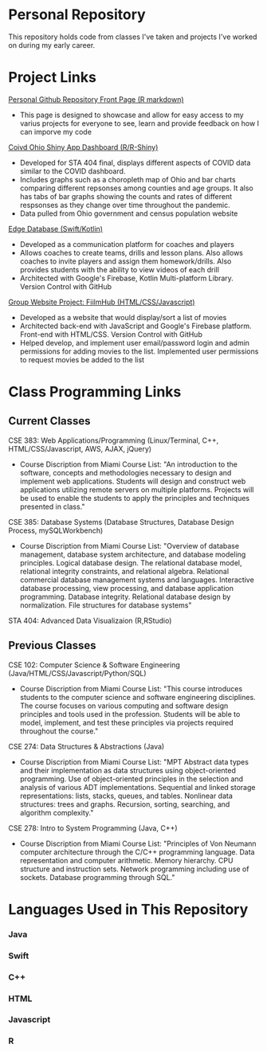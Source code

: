 # Personal Repository

This repository holds code from classes I've taken and projects I've worked on during my early career. 

# Project Links

[Personal Github Repository Front Page (R markdown)](https://github.com/Ben-Hilger/Ben-Hilger)

* This page is designed to showcase and allow for easy access to my varius projects for everyone to see, learn and provide feedback on how I can imporve my code

[Coivd Ohio Shiny App Dashboard (R/R-Shiny)](https://github.com/Ben-Hilger/STA-404-Covid-Shiny-App.git)

* Developed for STA 404 final, displays different aspects of COVID data similar to the COVID dashboard.
* Includes graphs such as a choropleth map of Ohio and bar charts comparing different repsonses among counties and age groups. It also has tabs of bar graphs showing the counts and rates of different respsonses as they change over time throughout the pandemic.
* Data pulled from Ohio government and census population website

[Edge Database (Swift/Kotlin)](https://github.com/Ben-Hilger/EdgeDatabaseIOS)

* Developed as a communication platform for coaches and players
* Allows coaches to create teams, drills and lesson plans. Also allows coaches to invite players and assign them homework/drills. Also provides students with the ability to view videos of each drill
* Architected with Google's Firebase, Kotlin Multi-platform Library. Version Control with GitHub

[Group Website Project: FiilmHub (HTML/CSS/Javascript)](https://github.com/Ben-Hilger/CSE-201-Project)

* Developed as a website that would display/sort a list of movies
* Architected back-end with JavaScript and Google's Firebase platform. Front-end with HTML/CSS. Version Control with GitHub
* Helped develop, and implement user email/password login and admin permissions for adding movies to the list. Implemented user permissions to request movies be added to the list

# Class Programming Links


## Current Classes

CSE 383: Web Applications/Programming (Linux/Terminal, C++, HTML/CSS/Javascript, AWS, AJAX, jQuery)

* Course Discription from Miami Course List: "An introduction to the software, concepts and methodologies necessary to design and implement web applications. Students will design and construct web applications utilizing remote servers on multiple platforms. Projects will be used to enable the students to apply the principles and techniques presented in class."

CSE 385: Database Systems (Database Structures, Database Design Process, mySQLWorkbench)

* Course Discription from Miami Course List: "Overview of database management, database system architecture, and database modeling principles. Logical database design. The relational database model, relational integrity constraints, and relational algebra. Relational commercial database management systems and languages. Interactive database processing, view processing, and database application programming. Database integrity. Relational database design by normalization. File structures for database systems"

STA 404: Advanced Data Visualizaion (R,RStudio)

## Previous Classes

CSE 102: Computer Science & Software Engineering (Java/HTML/CSS/Javascript/Python/SQL)

* Course Discription from Miami Course List: "This course introduces students to the computer science and software engineering disciplines. The course focuses on various computing and software design principles and tools used in the profession. Students will be able to model, implement, and test these principles via projects required throughout the course."

CSE 274: Data Structures & Abstractions (Java)

* Course Discription from Miami Course List: "MPT Abstract data types and their implementation as data structures using object-oriented programming. Use of object-oriented principles in the selection and analysis of various ADT implementations. Sequential and linked storage representations: lists, stacks, queues, and tables. Nonlinear data structures: trees and graphs. Recursion, sorting, searching, and algorithm complexity."

CSE 278: Intro to System Programming (Java, C++)

* Course Discription from Miami Course List: "Principles of Von Neumann computer architecture through the C/C++ programming language. Data representation and computer arithmetic. Memory hierarchy. CPU structure and instruction sets. Network programming including use of sockets. Database programming through SQL."

# Languages Used in This Repository

### Java
### Swift
### C++
### HTML
### Javascript
### R
